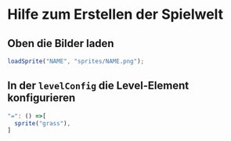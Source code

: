 # Hilfe zum Erstellen der Spielwelt

## Oben die Bilder laden

```javascript
loadSprite("NAME", "sprites/NAME.png");
```

## In der `levelConfig` die Level-Element konfigurieren

```javascript
"=": () =>[
  sprite("grass"),
]